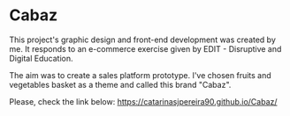 # Cabaz
This project's graphic design and front-end development was created by me.
It responds to an e-commerce exercise given by EDIT - Disruptive and Digital Education.

The aim was to create a sales platform prototype. 
I've chosen fruits and vegetables basket as a theme and called this brand "Cabaz".  

Please, check the link below: 
https://catarinasjpereira90.github.io/Cabaz/
